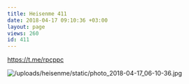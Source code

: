 ```yaml
---
title: Heisenme 411
date: 2018-04-17 09:10:36 +03:00
layout: page
views: 260
id: 411
---
```


https://t.me/rpcppc



![/uploads/heisenme/static/photo_2018-04-17_06-10-36.jpg](/uploads/heisenme/static/photo_2018-04-17_06-10-36.jpg)
